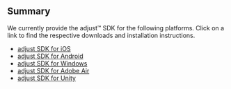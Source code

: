 ## Summary

We currently provide the adjust™ SDK for the following platforms. Click on a link to find the respective downloads and installation instructions.

* [adjust SDK for iOS][ios]
* [adjust SDK for Android][android]
* [adjust SDK for Windows][windows]
* [adjust SDK for Adobe Air][air]
* [adjust SDK for Unity][unity]

[ios]: https://github.com/adjust/ios_sdk
[android]: https://github.com/adjust/android_sdk
[windows]: https://github.com/adjust/windows_sdk
[unity]: https://github.com/adjust/unity_sdk
[air]: https://github.com/adjust/adobe_air_sdk
